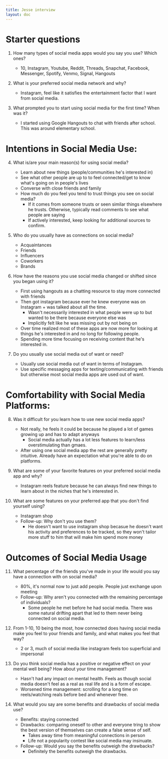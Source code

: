 ```yaml
---
title: Jesse interview
layout: doc
---
```


# Starter questions
1. How many types of social media apps would you say you use? Which ones?
    - 10, Instagram, Youtube, Reddit, Threads, Snapchat, Facebook, Messenger, Spotify, Venmo, Signal, Hangouts

2. What is your preferred social media network and why?
    - Instagram, feel like it satisfies the entertainment factor that I want from social media.

3. What prompted you to start using social media for the first time? When was it?
    - I started using Google Hangouts to chat with friends after school. This was around elementary school.

# Intentions in Social Media Use:
4. What is/are your main reason(s) for using social media?
    - Learn about new things (people/communities he's interested in)
    - See what other people are up to to feel connected/get to know what's going on in people's lives
    - Converse with close friends and family
    - How much do you feel you tend to trust things you see on social media?
        - If it comes from someone trusts or seen similar things elsewhere he trusts. Otherwise, typically read comments to see what people are saying
        - If actively interested, keep looking for additional sources to confirm.

5. Who do you usually have as connections on social media?
    - Acquaintances
    - Friends
    - Influencers
    - Coworkers
    - Brands

6. How have the reasons you use social media changed or shifted since you began using it?
    - First using hangouts as a chatting resource to stay more connected with friends
    - Then got instagram because ever he knew everyone was on Instagram + was talked about all the time.
        - Wasn't necessarily interested in what people were up to but wanted to be there because everyone else was
        - Implicitly felt like he was missing out by not being on
    - Over time realized most of these apps are now more for looking at things he's interested in and no long for following people. 
    - Spending more time focusing on receiving content that he's interested in.

7. Do you usually use social media out of want or need? 
    - Usually use social media out of want in terms of Instagram. 
    - Use specific messaging apps for texting/communicating with friends but otherwise most social media apps are used out of want.

# Comfortability with Social Media Platforms:
8. Was it difficult for you learn how to use new social media apps?
    - Not really, he feels it could be because he played a lot of games growing up and has to adapt anyways
        - Social media actually has a lot less features to learn/less overstimulating than gmaes.
    - After using one social media app the rest are generally pretty intuitive. Already have an expectation what you're able to do on platforms.

9. What are some of your favorite features on your preferred social media app and why?
    - Instagram reels feature because he can always find new things to learn about in the niches that he's interested in.

10. What are some features on your preferred app that you don't find yourself using? 
    - Instagram shop
    - Follow-up: Why don't you use them?
        - He doesn't want to use instagram shop becasue he doesn't want his activity and preferences to be tracked, so they won't tailor more stuff to him that will make him spend more money

# Outcomes of Social Media Usage 
11. What percentage of the friends you've made in your life would you say have a connection with on social media? 
    - 80%, it's normal now to just add people. People just exchange upon meeting
    - Follow-up: Why aren't you connected with the remaining percentage of individuals?
        - Some people he met before he had social media. There was some natural drifting apart that led to them never being connected on social media.

12. From 1-10, 10 being the most, how connected does having social media make you feel to your friends and family, and what makes you feel that way?
    - 2 or 3, much of social media like instagram feels too superficial and impersonal

13. Do you think social media has a positive or negative effect on your mental well being? How about your time management?
    - Hasn't had any impact on mental health. Feels as though social media doesn't feel as a real as real life and is a form of escape.
    - Worsened time management: scrolling for a long time on reels/watching reals before bed and whenever free.

14. What would you say are some benefits and drawbacks of social media use?
    - Benefits: staying connected
    - Drawbacks: comparing oneself to other and everyone tring to show the best version of themselves can create a false sense of self.
        - Takes away time from meaningful connections in person
        - Life not a popularity contest like social media may insinuate.
    - Follow-up: Would you say the benefits outweigh the drawbacks?
        - Definitely the benefits outweigh the drawbacks.
